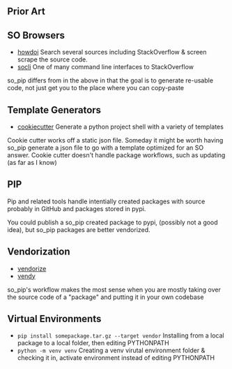 Prior Art
---------

SO Browsers
-----------
- [howdoi](https://github.com/gleitz/howdoi) Search several sources including StackOverflow & screen scrape the source code.
- [socli](https://github.com/gautamkrishnar/socli) One of many command line interfaces to StackOverflow

so_pip differs from in the above in that the goal is to generate re-usable code, not just get you to the place where
you can copy-paste

Template Generators
-------------------
- [cookiecutter](https://github.com/cookiecutter/cookiecutter) Generate a python project shell with a variety of templates

Cookie cutter works off a static json file. Someday it might be worth having so_pip generate a json file to go with a
template optimized for an SO answer. Cookie cutter doesn't handle package workflows, such as updating (as far as I know)

PIP
---
Pip and related tools handle intentially created packages with source probably in GitHub and packages stored in pypi.

You could publish a so_pip created package to pypi, (possibly not a good idea), but so_pip packages are better vendorized.


Vendorization
-------------
- [vendorize](https://pypi.org/project/vendorize/)
- [vendy](https://pypi.org/project/vendy/)

so_pip's workflow makes the most sense when you are mostly taking over the source code of a "package" and putting it in
your own codebase

Virtual Environments
---------------------
- `pip install somepackage.tar.gz --target vendor` Installing from a local package to a local folder, then editing PYTHONPATH
- `python -m venv venv` Creating a venv virutal environment folder & checking it in, activate environment instead of editing PYTHONPATH
